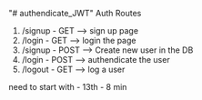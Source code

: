 "# authendicate_JWT" 
Auth Routes

1) /signup - GET --> sign up page
2) /login - GET --> login the page
3) /signup - POST --> Create new user in the DB
4) /login - POST --> authendicate the user
5) /logout - GET --> log a user


need to start with - 13th - 8 min